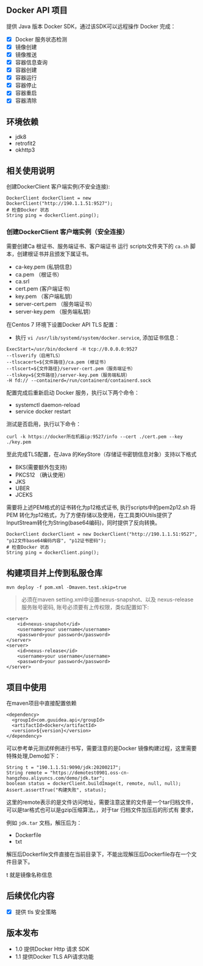 ## Docker API 项目
提供 Java 版本 Docker SDK，通过该SDK可以远程操作 Docker 完成：

- [x] Docker 服务状态检测
- [x] 镜像创建
- [x] 镜像推送
- [x] 容器信息查询
- [x] 容器创建
- [x] 容器运行
- [x] 容器停止
- [x] 容器重启
- [x] 容器清除

## 环境依赖
- jdk8
- retrofit2
- okhttp3

## 相关使用说明

创建DockerClient 客户端实例(不安全连接):

```
DockerClient dockerClient = new DockerClient("http://190.1.1.51:9527");
# 检查Docker 状态
String ping = dockerClient.ping();
```

### 创建DockerClient 客户端实例（安全连接）
需要创建Ca 根证书、服务端证书、客户端证书
运行 scripts文件夹下的 `ca.sh` 脚本，创建根证书并且颁发下属证书。
- ca-key.pem (私钥信息)
- ca.pem （根证书）
- ca.srl 
- cert.pem (客户端证书)
- key.pem （客户端私钥）
- server-cert.pem （服务端证书）
- server-key.pem （服务端私钥）

在Centos 7 环境下设置Docker API TLS 配置：
- 执行 `vi /usr/lib/systemd/system/docker.service`, 添加证书信息：

```shell script
ExecStart=/usr/bin/dockerd -H tcp://0.0.0.0:9527
--tlsverify（启用TLS）
--tlscacert=${文件路径}/ca.pem (根证书)
--tlscert=${文件路径}/server-cert.pem（服务端证书）
--tlskey=${文件路径}/server-key.pem（服务端私钥）
-H fd:// --containerd=/run/containerd/containerd.sock
```

配置完成后重新启动 Docker 服务，执行以下两个命令：
- systemctl daemon-reload
- service docker restart

测试是否启用，执行以下命令：
```
curl -k https://docker所在机器ip:9527/info --cert ./cert.pem --key ./key.pem
```

至此完成TLS配置，在Java 的KeyStore（存储证书密钥信息对象）支持以下格式
- BKS(需要额外包支持)
- PKCS12 （确认使用）
- JKS
- UBER
- JCEKS

需要将上述PEM格式的证书转化为p12格式证书, 执行scripts中的pem2p12.sh 将PEM 转化为p12格式，为了方便存储以及使用，在工具类IOUtils提供了
InputStream转化为String(base64编码)，同时提供了反向转换。

```
DockerClient dockerClient = new DockerClient("http://190.1.1.51:9527", "p12文件base64编码内容", "p12证书密码");
# 检查Docker 状态
String ping = dockerClient.ping();
```







## 构建项目并上传到私服仓库

```shell script
mvn deploy -f pom.xml -Dmaven.test.skip=true
```

> 必须在maven setting.xml中设置nexus-snapshot、以及 nexus-release 服务账号密码, 账号必须要有上传权限，类似配置如下:
```shell script
<server>
    <id>nexus-snapshot</id>
    <username>your username</username>
    <password>your password</password>
</server>
<server>
    <id>nexus-release</id>
    <username>your username</username>
    <password>your password</password>
</server>
```

## 项目中使用

在maven项目中直接配置依赖

```shell script
<dependency>
  <groupId>com.guuidea.api</groupId>
  <artifactId>docker</artifactId>
  <version>${version}</version>
</dependency>
```

可以参考单元测试样例进行书写，需要注意的是Docker 镜像构建过程，这里需要特殊处理,Demo如下：

```
String t = "190.1.1.51:9090/jdk:20200217";
String remote = "https://demotest0901.oss-cn-hangzhou.aliyuncs.com/demo/jdk.tar";
boolean status = dockerClient.buildImage(t, remote, null, null);
Assert.assertTrue("构建失败", status);
```

这里的remote表示的是文件访问地址，需要注意这里的文件是一个tar归档文件，可以是tar格式也可以是gzip压缩算法。，对于tar 归档文件加压后的形式有
要求，

例如 `jdk.tar` 文档，解压后为：

- Dockerfile
- txt

解压后Dockerfile文件直接在当前目录下，不能出现解压后Dockerfile存在一个文件目录下。

t 就是镜像名称信息

## 后续优化内容
- [x] 提供 tls 安全策略

## 版本发布
- 1.0 提供Docker Http 请求 SDK
- 1.1 提供Docker TLS APi请求功能
